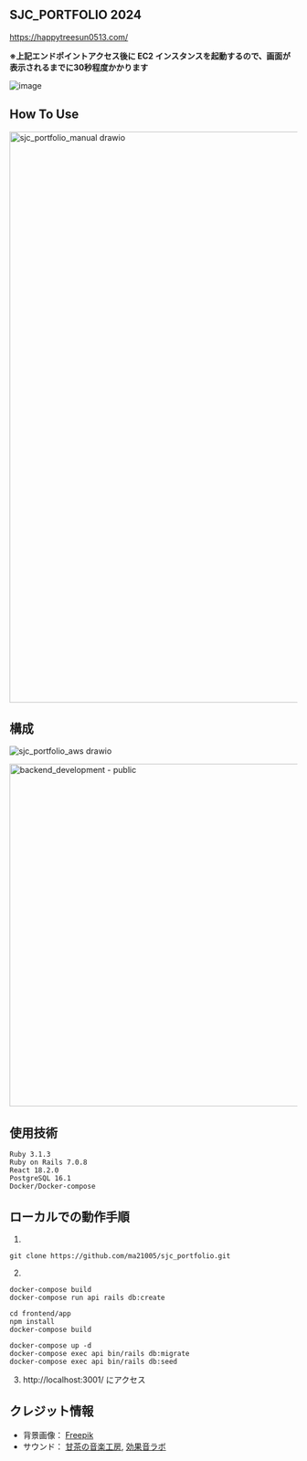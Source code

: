 ## SJC_PORTFOLIO 2024
https://happytreesun0513.com/

**※上記エンドポイントアクセス後に EC2 インスタンスを起動するので、画面が表示されるまでに30秒程度かかります**

![image](https://github.com/user-attachments/assets/7bc775de-dfc2-4821-bbb6-3cfe44072011)

## How To Use
<img src="https://github.com/user-attachments/assets/8634f3d1-b705-4359-92e6-8d5f85c9fd3b" width="1000" alt="sjc_portfolio_manual drawio">

## 構成
![sjc_portfolio_aws drawio](https://github.com/user-attachments/assets/48282696-a3bc-4724-9148-0cced119c1b2)

<img src="https://github.com/user-attachments/assets/1b482ab7-9ba8-449d-b6b0-508ae8f7c3ac" width="600" alt="backend_development - public">

## 使用技術
```
Ruby 3.1.3
Ruby on Rails 7.0.8
React 18.2.0
PostgreSQL 16.1
Docker/Docker-compose
```


## ローカルでの動作手順
1.
```
git clone https://github.com/ma21005/sjc_portfolio.git
```

2.
```
docker-compose build
docker-compose run api rails db:create

cd frontend/app
npm install
docker-compose build

docker-compose up -d
docker-compose exec api bin/rails db:migrate
docker-compose exec api bin/rails db:seed
```

3. http://localhost:3001/ にアクセス


## クレジット情報
- 背景画像： [Freepik](https://jp.freepik.com/free-photo/flat-lay-desk-arrangement-with-copy-space_13523365.htm#query=%E6%9C%BA%E3%81%AE%E4%B8%8A&position=2&from_view=keyword&track=ais&uuid=5d5dda67-b9ac-430f-a6fa-2c57dda79f84)
- サウンド： [甘茶の音楽工房](https://amachamusic.chagasi.com), [効果音ラボ](https://soundeffect-lab.info)
